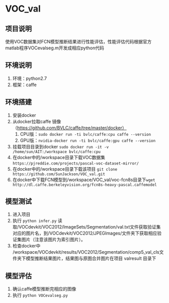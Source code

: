 # VOC_val

## 项目说明

使用VOC数据集对FCN模型推断结果进行性能评估，性能评估代码根据官方matlab程序VOCevalseg.m开发成相应python代码

## 环境说明

1. 环境：python2.7
2. 框架：caffe

## 环境搭建 

1. 安装docker
2. 从docker拉取caffe 镜像（https://github.com/BVLC/caffe/tree/master/docker）
    1. CPU版：`sudo docker run -ti bvlc/caffe:cpu caffe --version`
    2. GPU版：`nvidia-docker run -ti bvlc/caffe:gpu caffe --version` 
3. 挂载项目目录到docker `sudo docker run -it -v /home/sun/AIT:/workspace bvlc/caffe:cpu`
4. 在docker中的/workspace目录下载VOC数据集 `https://pjreddie.com/projects/pascal-voc-dataset-mirror/`
5. 在docker中的/workspace目录下载该项目 `git clone https://github.com/SunJackson/VOC_val.git`
6. 在docker中下载FCN模型到/workspace/VOC_val/voc-fcn8s目录下`wget http://dl.caffe.berkeleyvision.org/fcn8s-heavy-pascal.caffemodel`

## 模型测试

1. 进入项目
2. 执行 `python infer.py` 读取/VOCdevkit/VOC2012/ImageSets/Segmentation/val.txt文件获取验证集对应的图片名，到/VOCdevkit/VOC2012/JPEGImages/文件夹下获取相应验证集图片（注意该图片为索引图片）。
3. 检查docker中 /workspace/VOCdevkit/results/VOC2012/Segmentation/comp5_val_cls文件夹下模型推断结果图片，结果图与原图合并图片在项目 valresult 目录下

## 模型评估

1. 确认caffe模型推断完相应的图像
2. 执行 `python VOCevalseg.py`
